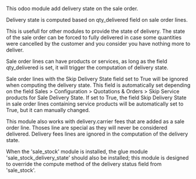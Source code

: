This odoo module add delivery state on the sale order.

Delivery state is computed based on qty_delivered field on sale order
lines.

This is usefull for other modules to provide the state of delivery. The
state of the sale order can be forced to fully delivered in case some
quantities were cancelled by the customer and you consider you have
nothing more to deliver.

Sale order lines can have products or services, as long as the field
qty_delivered is set, it will trigger the computation of delivery state.

Sale order lines with the Skip Delivery State field set to True will be ignored when
computing the delivery state. This field is automatically set depending on the field
Sales > Configuration > Quotations & Orders > Skip Service products for Sale Delivery
State. If set to True, the field Skip Delivery State in sale order lines containing
service products will be automatically set to True, but it can manually changed.

This module also works with delivery.carrier fees that are added as a
sale order line. Thoses line are special as they will never be
considered delivered. Delivery fees lines are ignored in the computation
of the delivery state.

When the 'sale_stock' module is installed, the glue module
'sale_stock_delivery_state' should also be installed; this module is
designed to override the compute method of the delivery status field
from 'sale_stock'.

